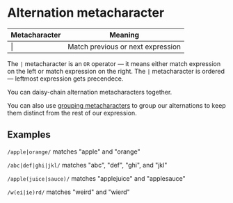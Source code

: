 # Alternation metacharacter

Metacharacter | Meaning
-|-
\| | Match previous or next expression

The `|` metacharacter is an `OR` operator — it means either match expression on the left or match expression on the right. The `|` metacharacter is ordered — leftmost expression gets precendece.

You can daisy-chain alternation metacharacters together.

You can also use [grouping metacharacters](grouping.md) to group our alternations to keep them distinct from the rest of our expression.

## Examples

`/apple|orange/` matches "apple" and "orange"

`/abc|def|ghi|jkl/` matches "abc", "def", "ghi", and "jkl"

`/apple(juice|sauce)/` matches "applejuice" and "applesauce"

`/w(ei|ie)rd/` matches "weird" and "wierd"
